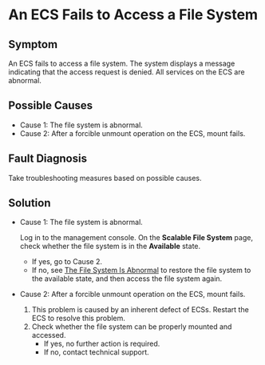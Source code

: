 # An ECS Fails to Access a File System<a name="sfs_01_0058"></a>

## Symptom<a name="section41158684111639"></a>

An ECS fails to access a file system. The system displays a message indicating that the access request is denied. All services on the ECS are abnormal.

## Possible Causes<a name="section31326994111720"></a>

-   Cause 1: The file system is abnormal.
-   Cause 2: After a forcible unmount operation on the ECS, mount fails.

## Fault Diagnosis<a name="section34776262111735"></a>

Take troubleshooting measures based on possible causes.

## Solution<a name="section28103453161025"></a>

-   Cause 1: The file system is abnormal.

    Log in to the management console. On the  **Scalable File System**  page, check whether the file system is in the  **Available**  state.

    -   If yes, go to Cause 2.
    -   If no, see  [The File System Is Abnormal](the-file-system-is-abnormal.md)  to restore the file system to the available state, and then access the file system again.

-   Cause 2: After a forcible unmount operation on the ECS, mount fails.
    1.  This problem is caused by an inherent defect of ECSs. Restart the ECS to resolve this problem.
    2.  Check whether the file system can be properly mounted and accessed.
        -   If yes, no further action is required.
        -   If no, contact technical support.



